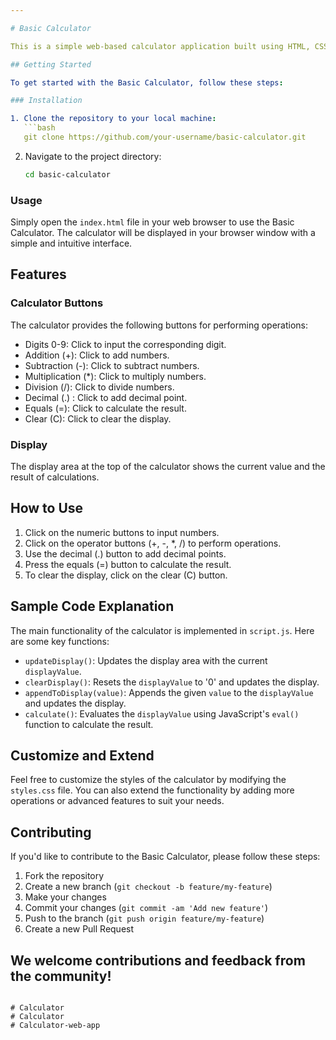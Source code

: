 ```yaml
---

# Basic Calculator

This is a simple web-based calculator application built using HTML, CSS, and JavaScript. It provides basic arithmetic operations such as addition, subtraction, multiplication, and division.

## Getting Started

To get started with the Basic Calculator, follow these steps:

### Installation

1. Clone the repository to your local machine:
   ```bash
   git clone https://github.com/your-username/basic-calculator.git
   ```

2. Navigate to the project directory:
   ```bash
   cd basic-calculator
   ```

### Usage

Simply open the `index.html` file in your web browser to use the Basic Calculator. The calculator will be displayed in your browser window with a simple and intuitive interface.

## Features

### Calculator Buttons

The calculator provides the following buttons for performing operations:

- Digits 0-9: Click to input the corresponding digit.
- Addition (+): Click to add numbers.
- Subtraction (-): Click to subtract numbers.
- Multiplication (*): Click to multiply numbers.
- Division (/): Click to divide numbers.
- Decimal (.) : Click to add decimal point.
- Equals (=): Click to calculate the result.
- Clear (C): Click to clear the display.

### Display

The display area at the top of the calculator shows the current value and the result of calculations.

## How to Use

1. Click on the numeric buttons to input numbers.
2. Click on the operator buttons (+, -, *, /) to perform operations.
3. Use the decimal (.) button to add decimal points.
4. Press the equals (=) button to calculate the result.
5. To clear the display, click on the clear (C) button.

## Sample Code Explanation

The main functionality of the calculator is implemented in `script.js`. Here are some key functions:

- `updateDisplay()`: Updates the display area with the current `displayValue`.
- `clearDisplay()`: Resets the `displayValue` to '0' and updates the display.
- `appendToDisplay(value)`: Appends the given `value` to the `displayValue` and updates the display.
- `calculate()`: Evaluates the `displayValue` using JavaScript's `eval()` function to calculate the result.

## Customize and Extend

Feel free to customize the styles of the calculator by modifying the `styles.css` file. You can also extend the functionality by adding more operations or advanced features to suit your needs.

## Contributing

If you'd like to contribute to the Basic Calculator, please follow these steps:

1. Fork the repository
2. Create a new branch (`git checkout -b feature/my-feature`)
3. Make your changes
4. Commit your changes (`git commit -am 'Add new feature'`)
5. Push to the branch (`git push origin feature/my-feature`)
6. Create a new Pull Request

We welcome contributions and feedback from the community!
---
```

# Calculator
# Calculator
# Calculator-web-app
